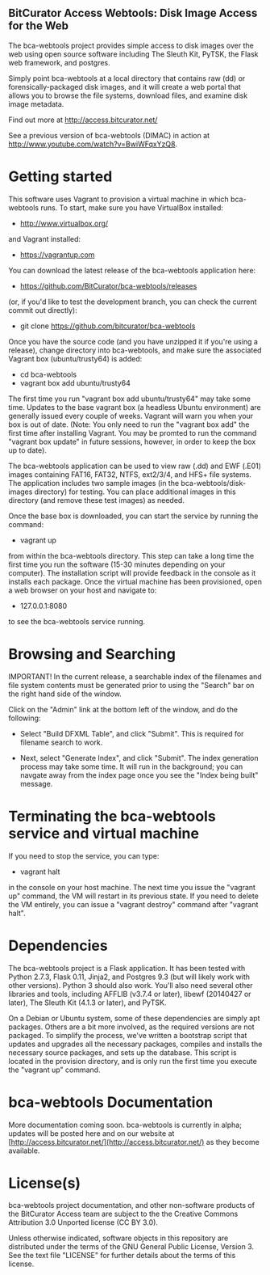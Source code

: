 BitCurator Access Webtools: Disk Image Access for the Web
------------------------------------
The bca-webtools project provides simple access to disk images over the web using open source 
software including The Sleuth Kit, PyTSK, the Flask web framework, and postgres.

Simply point bca-webtools at a local directory that contains raw (dd) or forensically-packaged disk 
images, and it will create a web portal that allows you to browse the file systems, download 
files, and examine disk image metadata.

Find out more at <http://access.bitcurator.net/>

See a previous version of bca-webtools (DIMAC) in action at <http://www.youtube.com/watch?v=BwiWFqxYzQ8>.

# Getting started
This software uses Vagrant to provision a virtual machine in which bca-webtools runs. To start, make sure you have VirtualBox installed:

  * http://www.virtualbox.org/

and Vagrant installed:

  * https://vagrantup.com

You can download the latest release of the bca-webtools application here:

  * https://github.com/BitCurator/bca-webtools/releases

(or, if you'd like to test the development branch, you can check the current commit out directly):

  * git clone https://github.com/bitcurator/bca-webtools

Once you have the source code (and you have unzipped it if you're using a release), change directory into bca-webtools, and make sure the associated Vagrant box (ubuntu/trusty64) is added:

  * cd bca-webtools
  * vagrant box add ubuntu/trusty64

The first time you run "vagrant box add ubuntu/trusty64" may take some time. Updates to the base vagrant box (a headless Ubuntu environment) are generally issued every couple of weeks. Vagrant will warn you when your box is out of date. (Note: You only need to run the "vagrant box add" the first time after installing Vagrant. You may be promted to run the command "vagrant box update" in future sessions, however, in order to keep the box up to date).

The bca-webtools application can be used to view raw (.dd) and EWF (.E01) images containing FAT16, FAT32, NTFS, ext2/3/4, and HFS+ file systems. The application includes two sample images (in the bca-webtools/disk-images directory) for testing. You can place additional images in this directory (and remove these test images) as needed.

Once the base box is downloaded, you can start the service by running the command: 

  * vagrant up

from within the bca-webtools directory. This step can take a long time the first time you run the software (15-30 minutes depending on your computer). The installation script will provide feedback in the console as it installs each package. Once the virtual machine has been provisioned, open a web browser on your host and navigate to:

  * 127.0.0.1:8080

to see the bca-webtools service running. 

# Browsing and Searching

IMPORTANT! In the current release, a searchable index of the filenames and file system contents must be generated prior to using the "Search" bar on the right hand side of the window. 

Click on the "Admin" link at the bottom left of the window, and do the following:

  * Select "Build DFXML Table", and click "Submit". This is required for filename search to work.

  * Next, select "Generate Index", and click "Submit". The index generation process may take some time. It will run in the background; you can navgate away from the index page once you see the "Index being built" message. 

# Terminating the bca-webtools service and virtual machine

If you need to stop the service, you can type:

  * vagrant halt

in the console on your host machine. The next time you issue the "vagrant up" command, the VM will restart in its previous state. If you need to delete the VM entirely, you can issue a "vagrant destroy" command after "vagrant halt".

# Dependencies

The bca-webtools project is a Flask application. It has been tested with Python 2.7.3, Flask 0.11, Jinja2, and Postgres 9.3 (but will likely work with other versions). Python 3 should also work.
You'll also need several other libraries and tools, including AFFLIB (v3.7.4 or later), libewf (20140427 or later), The Sleuth Kit (4.1.3 or later), and PyTSK.

On a Debian or Ubuntu system, some of these dependencies are simply apt packages. Others are a bit more involved, as the required versions are not packaged. To simplify the process, we've written a bootstrap script that updates and upgrades all the necessary packages, compiles and installs the necessary source packages, and sets up the database. This script is located in the provision directory, and is only run the first time you execute the "vagrant up" command.

# bca-webtools Documentation

More documentation coming soon. bca-webtools is currently in alpha; updates will be posted here and on our website at [http://access.bitcurator.net/](http://access.bitcurator.net/) as they become available.

# License(s)

bca-webtools project documentation, and other non-software products of the BitCurator Access team are subject to the the Creative Commons Attribution 3.0 Unported license (CC BY 3.0).

Unless otherwise indicated, software objects in this repository are distributed under the terms of the GNU General Public License, Version 3. See the text file "LICENSE" for further details about the terms of this license.


